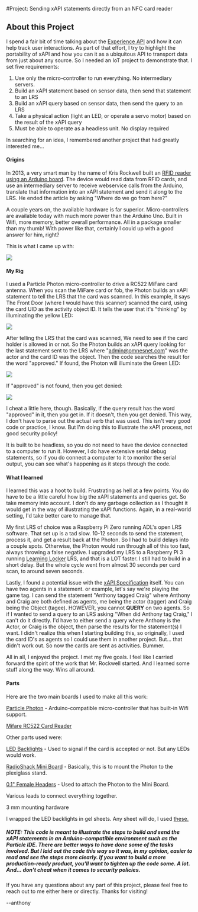 #Project: Sending xAPI statements directly from an NFC card reader

## About this Project
I spend a fair bit of time talking about the [Experience API](https://www.adlnet.gov/adl-research/performance-tracking-analysis/experience-api/) and how it can help track user interactions.  As part of that effort, I try to highlight the portability of xAPI and how you can it as a ubiquitous API to transport data from just about any source.  So I needed an IoT project to demonstrate that.  I set five requirements:

1. Use only the micro-controller to run everything.  No intermediary servers.
2. Build an xAPI statement based on sensor data, then send that statement to an LRS
3. Build an xAPI query based on sensor data, then send the query to an LRS
4. Take a physical action (light an LED, or operate a servo motor) based on the result of the xAPI query
5. Must be able to operate as a headless unit.  No display required

In searching for an idea, I remembered another project that had greatly interested me...

#### Origins

In 2013, a very smart man by the name of Kris Rockwell built an [RFID reader using an Arduino board](http://www.hybrid-learning.com/labs/2013/01/08/using-arduino-to-report-experience-api-statements/).  The device would read data from RFID cards, and use an intermediary server to receive webservice calls from the Arduino, translate that information into an xAPI statement and send it along to the LRS.  He ended the article by asking "Where do we go from here?"

A couple years on, the available hardware is far superior.  Micro-controllers are available today with much more power than the Arduino Uno.  Built in Wifi, more memory, better overall performance.  All in a package smaller than my thumb!  With power like that, certainly I could up with a good answer for him, right?

This is what I came up with:

![](assets/scanner1.jpg)

#### My Rig
I used a Particle Photon micro-controller to drive a RC522 MiFare card antenna.  When you scan the MiFare card or fob, the Photon builds an xAPI statement to tell the LRS that the card was scanned.  In this example, it says The Front Door (where I would have this scanner) scanned the card, using the card UID as the activity object ID.  It tells the user that it's "thinking" by illuminating the yellow LED:

![](assets/thinking.jpg)

After telling the LRS that the card was scanned, We need to see if the card holder is allowed in or not.  So the Photon builds an xAPI query looking for the last statement sent to the LRS where "admin@omnesnet.com" was the actor and the card ID was the object.  Then the code searches the result for the word "approved."  If found, the Photon will illuminate the Green LED:

![](assets/yes.jpg)

If "approved" is not found, then you get denied:

![](assets/denied.jpg)

I cheat a little here, though.  Basically, if the query result has the word "approved" in it, then you get in.  If it doesn't, then you get denied.   This way, I don't have to parse out the actual verb that was used.  This isn't very good code or practice, I know.  But I'm doing this to illustrate the xAPI process, not good security policy!

It is built to be headless, so you do not need to have the device connected to a computer to run it.  However, I do have extensive serial debug statements, so if you do connect a computer to it to monitor the serial output, you can see what's happening as it steps through the code.

#### What I learned
I learned this was a hoot to build.  Frustrating as hell at a few points.  You do have to be a little careful how big the xAPI statements and queries get.  So take memory into account.  I don't do any garbage collection as I thought it would get in the way of illustrating the xAPI functions.  Again, in a real-world setting, I'd take better care to manage that.

My first LRS of choice was a Raspberry Pi Zero running ADL's open LRS software.  That set up is a tad slow.  10-12 seconds to send the statement, process it, and get a result back at the Photon.  So I had to build delays into a couple spots.  Otherwise, the Photon would run through all of this too fast, always throwing a false negative.  I upgraded my LRS to a Raspberry Pi 3 running [Learning Locker](http://docs.learninglocker.net/installation/) LRS, and that is a LOT faster.  I still had to build in a short delay.  But the whole cycle went from almost 30 seconds per card scan, to around seven seconds.

Lastly, I found a potential issue with the [xAPI Specification](https://github.com/adlnet/xAPI-Spec) itself.  You can have two agents in a statement.  or example, let's say we're playing the game tag.  I can send the statement "Anthony tagged Craig" where Anthony and Craig are both defined as agents, me being the actor (tagger) and Craig being the Object (tagee).  HOWEVER, you cannot **QUERY** on two agents.  So if I wanted to send a query to an LRS asking "When did Anthony tag Craig," I can't do it directly.  I'd have to either send a query where Anthony is the Actor, or Craig is the object, then parse the results for the statement(s) I want.  I didn't realize this when I starting building this, so originally, I used the card ID's as agents so I could use them in another project.  But... that didn't work out.  So now the cards are sent as activities.  Bummer.

All in all, I enjoyed the project.  I met my five goals.  I feel like I carried forward the spirit of the work that Mr. Rockwell started.  And I learned some stuff along the way.  Wins all around.

#### Parts

Here are the two main boards I used to make all this work:

[Particle Photon](https://store.particle.io/) - Arduino-compatible micro-controller that has built-in Wifi support.

[Mifare RC522 Card Reader](http://www.ebay.com/itm/Mifare-RC522-Card-Read-Antenna-RF-Module-RFID-Reader-IC-Card-Proximity-Module-/311563538690)


Other parts used were:

[LED Backlights](https://www.adafruit.com/products/1622) - Used to signal if the card is accepted or not.  But any LEDs would work.

[RadioShack Mini Board](https://www.radioshack.com/products/dual-mini-board) - Basically, this is to mount the Photon to the plexiglass stand.

[0.1" Female Headers](https://www.adafruit.com/products/598) - Used to attach the Photon to the Mini Board.

Various leads to connect everything together.

3 mm mounting hardware

I wrapped the LED backlights in gel sheets.  Any sheet will do, I used [these.](http://www.amazon.com/dp/B00W93FQNM/ref=cm_sw_su_dp)


##### NOTE:  This code is meant to illustrate the steps to build and send the xAPI statements in an Arduino-compatible environment such as the Particle IDE.  There are better ways to have done some of the tasks involved.  But I laid out the code this way so it was, in my opinion, easier to read and see the steps more clearly.  If you want to build a more production-ready product, you'll want to tighten up the code some.  A lot.  And... don't cheat when it comes to security policies.

If you have any questions about any part of this project, please feel free to reach out to me either here or directly.  Thanks for visiting!

--anthony
